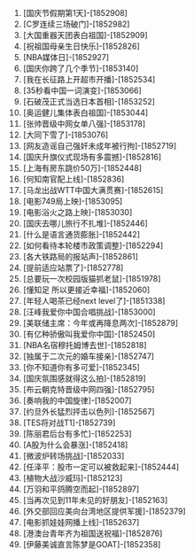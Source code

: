 
1. [国庆节假期第1天]-[1852908]
1. [C罗连续三场破门]-[1852982]
1. [大国重器天团表白祖国]-[1852909]
1. [祝祖国母亲生日快乐]-[1852826]
1. [NBA媒体日]-[1852927]
1. [国庆你跨了几个季节]-[1853140]
1. [我在长征路上开超市开播]-[1852534]
1. [35秒看中国一词演变]-[1853066]
1. [石破茂正式当选日本首相]-[1853252]
1. [奥运健儿集体表白祖国]-[1853044]
1. [张帅晋级中网女单八强]-[1853178]
1. [大同下雪了]-[1853076]
1. [网友造谣自己强奸未成年被行拘]-[1852719]
1. [国庆升旗仪式现场有多震撼]-[1852816]
1. [上海有房东跳价50万]-[1852448]
1. [何知南官配上线]-[1852836]
1. [马龙出战WTT中国大满贯赛]-[1852615]
1. [电影749局上映]-[1853095]
1. [电影浴火之路上映]-[1853030]
1. [国庆去哪儿旅行不扎堆]-[1852446]
1. [什么是语言通货膨胀]-[1852442]
1. [如何看待本轮楼市政策调整]-[1852294]
1. [各大铁路局的报站声]-[1852861]
1. [提前适应站票了]-[1852778]
1. [总要玩一次校园版猫抓老鼠]-[1851978]
1. [懂知足 所以更接近幸福]-[1852060]
1. [年轻人喝茶已经next level了]-[1851338]
1. [汪峰我爱你中国合唱挑战]-[1853000]
1. [美联储主席：今年或再降息两次]-[1852879]
1. [有亿种骄傲叫我爱你中国]-[1852450]
1. [NBA名宿穆托姆博去世]-[1852818]
1. [独属于二次元的婚车接亲]-[1852747]
1. [你不知道你有多可爱]-[1852345]
1. [国庆氛围感就得这么拍]-[1852819]
1. [布云朝克特晋级中网四强]-[1852795]
1. [奏响我的中国旋律]-[1852007]
1. [约旦外长猛烈抨击以色列]-[1852567]
1. [TES将对战T1]-[1852739]
1. [陈丽君后台有多忙]-[1852253]
1. [A股为什么会暴涨]-[1852418]
1. [微波炉转场挑战]-[1852033]
1. [任泽平：股市一定可以被救起来]-[1852444]
1. [植物大战沙威玛]-[1852123]
1. [万羽和平鸽腾空而起]-[1852897]
1. [当再次见到11年未见的好朋友]-[1852163]
1. [外交部回应美向台湾地区提供军援]-[1852379]
1. [电影抓娃娃网播上线]-[1852637]
1. [港澳台青年齐为祖国送祝福]-[1852876]
1. [伊藤美诚直言陈梦是GOAT]-[1852358]